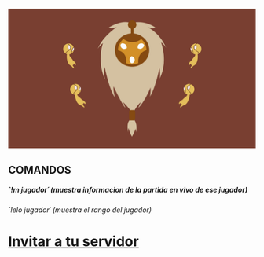![New Moon Icon](images/bardo.jpg)



## COMANDOS

##### `!m jugador´ (muestra informacion de la partida en vivo de ese jugador)

###### `!elo jugador´ (muestra el rango del jugador)


# [Invitar a tu servidor](https://discord.com/oauth2/authorize?client_id=692202081150304328&permissions=8&scope=bot)





